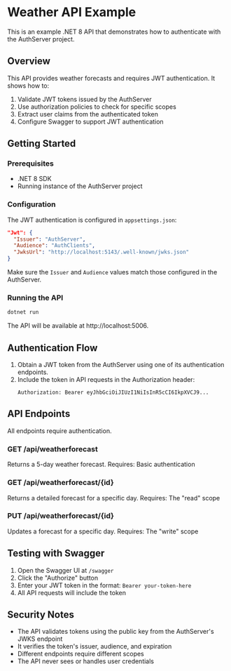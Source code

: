 # Weather API Example

This is an example .NET 8 API that demonstrates how to authenticate with the AuthServer project.

## Overview

This API provides weather forecasts and requires JWT authentication. It shows how to:

1. Validate JWT tokens issued by the AuthServer
2. Use authorization policies to check for specific scopes
3. Extract user claims from the authenticated token
4. Configure Swagger to support JWT authentication

## Getting Started

### Prerequisites

- .NET 8 SDK
- Running instance of the AuthServer project

### Configuration

The JWT authentication is configured in `appsettings.json`:

```json
"Jwt": {
  "Issuer": "AuthServer",
  "Audience": "AuthClients",
  "JwksUrl": "http://localhost:5143/.well-known/jwks.json"
}
```

Make sure the `Issuer` and `Audience` values match those configured in the AuthServer.

### Running the API

```bash
dotnet run
```

The API will be available at http://localhost:5006.

## Authentication Flow

1. Obtain a JWT token from the AuthServer using one of its authentication endpoints.
2. Include the token in API requests in the Authorization header:
   ```
   Authorization: Bearer eyJhbGciOiJIUzI1NiIsInR5cCI6IkpXVCJ9...
   ```

## API Endpoints

All endpoints require authentication.

### GET /api/weatherforecast
Returns a 5-day weather forecast.
Requires: Basic authentication

### GET /api/weatherforecast/{id}
Returns a detailed forecast for a specific day.
Requires: The "read" scope

### PUT /api/weatherforecast/{id}
Updates a forecast for a specific day.
Requires: The "write" scope

## Testing with Swagger

1. Open the Swagger UI at `/swagger`
2. Click the "Authorize" button
3. Enter your JWT token in the format: `Bearer your-token-here`
4. All API requests will include the token

## Security Notes

- The API validates tokens using the public key from the AuthServer's JWKS endpoint
- It verifies the token's issuer, audience, and expiration
- Different endpoints require different scopes
- The API never sees or handles user credentials
